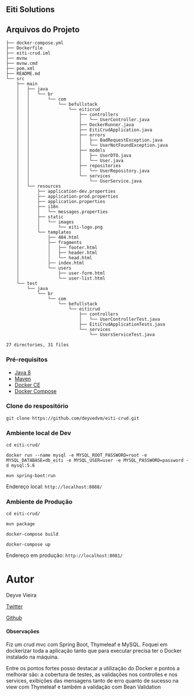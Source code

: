 ## Eiti Solutions 

## Arquivos do Projeto

```text
├── docker-compose.yml
├── Dockerfile
├── eiti-crud.iml
├── mvnw
├── mvnw.cmd
├── pom.xml
├── README.md
└── src
    ├── main
    │   ├── java
    │   │   └── br
    │   │       └── com
    │   │           └── befullstack
    │   │               └── eiticrud
    │   │                   ├── controllers
    │   │                   │   └── UserController.java
    │   │                   ├── DockerRunner.java
    │   │                   ├── EitiCrudApplication.java
    │   │                   ├── errors
    │   │                   │   ├── BadRequestException.java
    │   │                   │   └── UserNotFoundException.java
    │   │                   ├── models
    │   │                   │   ├── UserDTO.java
    │   │                   │   └── User.java
    │   │                   ├── repositories
    │   │                   │   └── UserRepository.java
    │   │                   └── services
    │   │                       └── UserService.java
    │   └── resources
    │       ├── application-dev.properties
    │       ├── application-prod.properties
    │       ├── application.properties
    │       ├── i18n
    │       │   └── messages.properties
    │       ├── static
    │       │   └── images
    │       │       └── eiti-logo.png
    │       └── templates
    │           ├── 404.html
    │           ├── fragments
    │           │   ├── footer.html
    │           │   ├── header.html
    │           │   └── head.html
    │           ├── index.html
    │           └── users
    │               ├── user-form.html
    │               └── user-list.html
    └── test
        └── java
            └── br
                └── com
                    └── befullstack
                        └── eiticrud
                            ├── controllers
                            │   └── UserControllerTest.java
                            ├── EitiCrudApplicationTests.java
                            └── services
                                └── UsersServiceTest.java

27 directories, 31 files
```

### Pré-requisitos

* [Java 8](http://www.oracle.com/technetwork/pt/java/javase/downloads/jdk8-downloads-2133151.html)
* [Maven](https://maven.apache.org)
* [Docker CE](https://www.docker.com/community-edition)
* [Docker Compose](https://docs.docker.com/compose/)



### Clone do respositório

```text
git clone https://github.com/deyvedvm/eiti-crud.git
```


### Ambiente local de Dev

```text
cd eiti-crud/

docker run --name mysql -e MYSQL_ROOT_PASSWORD=root -e MYSQL_DATABASE=db_eiti -e MYSQL_USER=user -e MYSQL_PASSWORD=password -d mysql:5.6

mvn spring-boot:run
```

Endereço local:  `http://localhost:8088/`



### Ambiente de Produção

```text
cd eiti-crud/

mvn package

docker-compose build

docker-compose up
```
Endereço em produção:  `http://localhost:8081/`


# Autor

Deyve Vieira 

[Twitter](https://twitter.com/deyvedvm)

[Github](https://github.com/deyvedvm)


#### Observações

 Fiz um crud mvc com Spring Boot, Thymeleaf e MySQL. Foquei em dockerizar toda a aplicação tanto que para executar precisa ter o Docker instalado na máquina.

 Entre os pontos fortes posso destacar a utilização do Docker  e pontos a melhorar são: a cobertura de testes, as validações nos controlles e nos services, exibições das mensagens tanto de erro quanto de sucesso na view com Thymeleaf e também a validação com Bean Validation